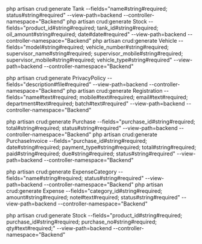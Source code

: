 php artisan crud:generate Tank --fields="name#string#required; status#string#required" --view-path=backend --controller-namespace="Backend"
php artisan crud:generate Stock --fields="product_id#string#required; tank_id#string#required; oil_amount#string#required; date#date#required" --view-path=backend --controller-namespace="Backend"
php artisan crud:generate Vehicle --fields="model#string#required; vehicle_number#string#required; supervisor_name#string#required; supervisor_mobile#string#required; supervisor_mobile#string#required; vehicle_type#string#required" --view-path=backend --controller-namespace="Backend"


php artisan crud:generate PrivacyPolicy --fields="description#file#required" --view-path=backend --controller-namespace="Backend"
php artisan crud:generate Registration --fields="name#text#required; mobile#text#required; email#text#required; department#text#required; batch#text#required" --view-path=backend --controller-namespace="Backend"


php artisan crud:generate Purchase --fields="purchase_id#string#required; total#string#required; status#string#required" --view-path=backend --controller-namespace="Backend"
php artisan crud:generate PurchaseInvoice --fields="purchase_id#string#required; date#string#required; payment_type#string#required; total#string#required; paid#string#required; due#string#required; status#string#required" --view-path=backend --controller-namespace="Backend"

php artisan crud:generate ExpenseCategory --fields="name#string#required; status#string#required" --view-path=backend --controller-namespace="Backend"
php artisan crud:generate Expense --fields="category_id#string#required; amount#string#required; note#text#required; status#string#required" --view-path=backend --controller-namespace="Backend"

php artisan crud:generate Stock --fields="product_id#string#required; purchase_id#string#required; purchase_no#string#required; qty#text#required;" --view-path=backend --controller-namespace="Backend"
